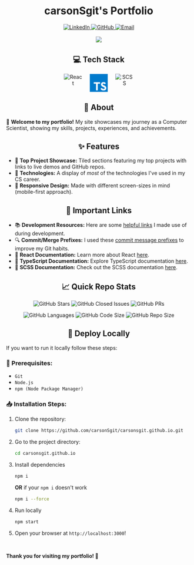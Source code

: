 <div align="center">
    <h1><strong>carsonSgit's Portfolio</strong></h1>
    <a href="https://www.linkedin.com/in/carsonspriggs">
        <img src="https://img.shields.io/badge/-LinkedIn-0077B5.svg?style=for-the-badge&logo=linkedin&logoColor=white" alt="LinkedIn" />
    </a>
    <a href="https://github.com/carsonSgit">
        <img src="https://img.shields.io/badge/-GitHub-181717.svg?style=for-the-badge&logo=github&logoColor=white" alt="GitHub" />
    </a>
    <a href="mailto:carsonspriggs8@gmail.com"> 
        <img src="https://img.shields.io/badge/-Email-D14836.svg?style=for-the-badge&logo=gmail&logoColor=white" alt="Email" /> 
    </a> 
    <br /><br />
    <img src="https://github.com/user-attachments/assets/78b42bd7-1abb-4dd5-9480-351413ee0217" width="700" />
</div>

<div align="center">
    <h2>💻 Tech Stack</h2>
    <div style="display: flex; gap: 20px; justify-content: center;">
        <img src="https://encrypted-tbn0.gstatic.com/images?q=tbn:ANd9GcTSoW3g9hjXIasgon-kpzz-lD9z4SsalyPbZA&s" alt="React" width="50" height="50" />
        <img src="https://raw.githubusercontent.com/devicons/devicon/master/icons/typescript/typescript-original.svg" alt="TypeScript" width="50" height="50" />
        <img src="https://github.com/user-attachments/assets/1259cb2a-6c04-4597-bda6-511a2990ccc8" alt="SCSS" width="50" height="50" />
    </div>
</div>

<div align="center"><h2> 📔 About </h2></div>

🌟 **Welcome to my portfolio!** My site showcases my journey as a Computer Scientist, showing my skills, projects, experiences, and achievements.

<div align="center"><h2> ✨ Features </h2></div>

- 🎨 **Top Project Showcase:** Tiled sections featuring my top projects with links to live demos and GitHub repos.
- 🔧 **Technologies:** A display of _most_ of the technologies I've used in my CS career.
- 📱 **Responsive Design:** Made with different screen-sizes in mind (mobile-first approach).

<div align="center"><h2> 🔗 Important Links </h2></div>

- 📚 **Development Resources:** Here are some [helpful links](https://github.com/carsonSgit/carsonsgit.github.io/issues/9) I made use of during development.
- 🔍 **Commit/Merge Prefixes:** I used these [commit message prefixes](https://github.com/carsonSgit/carsonsgit.github.io/issues/14) to improve my Git habits.
- 📖 **React Documentation:** Learn more about React [here](https://reactjs.org/docs/getting-started.html).
- 📘 **TypeScript Documentation:** Explore TypeScript documentation [here](https://www.typescriptlang.org/docs/).
- 🎨 **SCSS Documentation:** Check out the SCSS documentation [here](https://sass-lang.com/documentation).

<div align="center"><h2> 📈 Quick Repo Stats </h2></div>

<div align="center">
    <p>
        <img src="https://img.shields.io/github/stars/carsonSgit/carsonsgit.github.io?style=for-the-badge" alt="GitHub Stars" />
        <img src="https://img.shields.io/github/issues-closed/carsonSgit/carsonsgit.github.io?style=for-the-badge" alt="GitHub Closed Issues" />
        <img src="https://img.shields.io/github/issues-pr-closed/carsonSgit/carsonSgit.github.io?style=for-the-badge" alt="GitHub PRs" />
    </p>
    <p>
        <img src="https://img.shields.io/github/languages/count/carsonSgit/carsonSgit.github.io?style=for-the-badge" alt="GitHub Languages" />
        <img src="https://img.shields.io/github/languages/code-size/carsonSgit/carsonSgit.github.io?style=for-the-badge" alt="GitHub Code Size" />
        <img src="https://img.shields.io/github/repo-size/carsonSgit/carsonSgit.github.io?style=for-the-badge" alt="GitHub Repo Size" />
    </p>
</div>

<div align="center"><h2> 🚀 Deploy Locally </h2></div>
If you want to run it locally follow these steps:

### 🔧 Prerequisites:

- `Git`
- `Node.js`
- `npm (Node Package Manager)`

### 📥 Installation Steps:

1. Clone the repository:
   ```bash
   git clone https://github.com/carsonSgit/carsonsgit.github.io.git
   ```
2. Go to the project directory:
   ```bash
   cd carsonsgit.github.io
   ```
3. Install dependencies

   ```bash
   npm i
   ```

   **OR** if your `npm i` doesn't work

   ```bash
   npm i --force
   ```

4. Run locally
   ```bash
   npm start
   ```
5. Open your browser at `http://localhost:3000`!

<br />

**Thank you for visiting my portfolio! 🎉**
